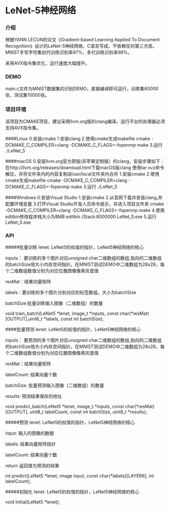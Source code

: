 ﻿# LeNet-5神经网络

### 介绍
根据YANN LECUN的论文《Gradient-based Learning Applied To Document Recognition》设计的LeNet-5神经网络，C语言写成，不依赖任何第三方库。
MNIST手写字符集初代训练识别率97%，多代训练识别率98%。

采用AVX指令集优化，运行速度大幅提升。

### DEMO
main.c文件为MNIST数据集的识别DEMO，直接编译即可运行，训练集60000张，测试集10000张。

### 项目环境
该项目为CMAKE项目，建议采用llvm.org版的clang编译。运行平台的处理器必须支持AVX指令集。

####Linux
0.安装cmake
1.安装clang
2.使用cmake生成makefile
cmake -DCMAKE_C_COMPILER=clang -DCMAKE_C_FLAGS=-fopenmp
make
3.运行
./LeNet_5

####macOS
0.安装llvm.org官方原版(非苹果定制版）的clang，安装步骤如下：
在http://llvm.org/releases/download.html下载macOS版clang
使用tar xvz命令解压，并将文件夹内的内容复制进/usr/local文件夹内合并
1.安装cmake
2.使用cmake生成makefile
cmake -DCMAKE_C_COMPILER=clang -DCMAKE_C_FLAGS=-fopenmp
make
3.运行
./LeNet_5

####Windows
0.安装Visual Studio
1.安装cmake
2.从官网下载并安装clang,并配置环境变量
3.打开Visual Studio开发人员命令提示，并进入项目文件夹
cmake -DCMAKE_C_COMPILER=clang -DCMAKE_C_FLAGS=-fopenmp
make
4.使用editbin修改程序栈大小为8MB
editbin /Stack:8000000 LeNet_5.exe
5.运行
LeNet_5.exe

### API
#####批量训练
lenet:  LeNet5的权值的指针，LeNet5神经网络的核心

inputs： 要训练的多个图片对应unsigned char二维数组的数组,指向的二维数组的batchSize倍大小内存空间指针。在MNIST测试DEMO中二维数组为28x28，每个二维数组数值分别为对应位置图像像素灰度值

resMat：结果向量矩阵

labels：要训练的多个图片分别对应的标签数组。大小为batchSize

batchSize:批量训练输入图像（二维数组）的数量

void train_batch(LeNet5 *lenet, image_t *inputs, const char(*resMat)[OUTPUT],uint8_t *labels, const int batchSize);

####批量预测
lenet:  LeNet5的权值的指针，LeNet5神经网络的核心

inputs： 要预测的多个图片对应unsigned char二维数组的数组,指向的二维数组的batchSize倍大小内存空间指针。在MNIST测试DEMO中二维数组为28x28，每个二维数组数值分别为对应位置图像像素灰度值

resMat：结果向量矩阵

labelCount: 结果向量个数

batchSize: 批量预测输入图像（二维数组）的数量

results: 预测结果保存的地址

void predict_batch(LeNet5 *lenet, image_t *inputs, const char(*resMat)[OUTPUT], uint8_t labelCount, const int batchSize, uint8_t *results);

#####预测
lenet:  LeNet5的权值的指针，LeNet5神经网络的核心

input:  输入的图像的数据

labels: 结果向量矩阵指针

labelCount:	结果向量个数

return  返回值为预测的结果

int predict(LeNet5 *lenet, image input, const char(*labels)[LAYER6], int labelCount);

#####初始化
lenet:  LeNet5的权值的指针，LeNet5神经网络的核心

void initial(LeNet5 *lenet);